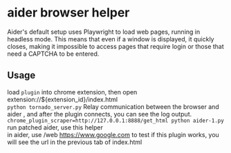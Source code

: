 # aider browser helper
Aider's default setup uses Playwright to load web pages, running in headless mode. This means that even if a window is displayed, it quickly closes, making it impossible to access pages that require login or those that need a CAPTCHA to be entered.


## Usage 
load `plugin` into chrome extension, then open extension://${extension_id}/index.html   
`python tornado_server.py` Relay communication between the browser and aider , and after the plugin connects, you can see the log output.  
`chrome_plugin_scraper=http://127.0.0.1:8888/get_html python aider-1.py` run patched aider, use this helper   
in aider, use /web https://www.google.com to test if this plugin works,  you will see the url in the previous tab of index.html    



